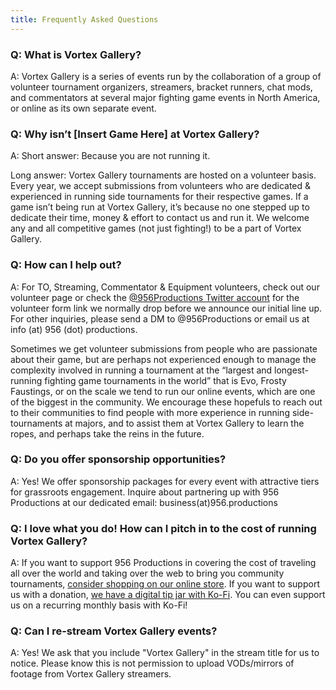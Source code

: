 ```yaml
---
title: Frequently Asked Questions
---
```

### Q: What is Vortex Gallery?

A: Vortex Gallery is a series of events run by the collaboration of a group of volunteer tournament organizers, streamers, bracket runners, chat mods, and commentators at several major fighting game events in North America, or online as its own separate event.

### Q: Why isn’t [Insert Game Here] at Vortex Gallery?

A: Short answer: Because you are not running it.

Long answer: Vortex Gallery tournaments are hosted on a volunteer basis. Every year, we accept submissions from volunteers who are dedicated & experienced in running side tournaments for their respective games. If a game isn’t being run at Vortex Gallery, it’s because no one stepped up to dedicate their time, money & effort to contact us and run it. We welcome any and all competitive games (not just fighting!) to be a part of Vortex Gallery.

### Q: How can I help out?

A: For TO, Streaming, Commentator & Equipment volunteers, check out our volunteer page or check the [@956Productions Twitter account](https://twitter.com/956productions) for the volunteer form link we normally drop before we announce our initial line up. For other inquiries, please send a DM to @956Productions or email us at info (at) 956 (dot) productions.

Sometimes we get volunteer submissions from people who are passionate about their game, but are perhaps not experienced enough to manage the complexity involved in running a tournament at the “largest and longest-running fighting game tournaments in the world” that is Evo, Frosty Faustings, or on the scale we tend to run our online events, which are one of the biggest in the community. We encourage these hopefuls to reach out to their communities to find people with more experience in running side-tournaments at majors, and to assist them at Vortex Gallery to learn the ropes, and perhaps take the reins in the future.

<!--- ### Q: How do I unregister/transfer my game registration?

A: No problem! Fill out the [Unreg Form](https://956pro.com/unreg) and we'll take care of you shortly. -->

### Q: Do you offer sponsorship opportunities?

A: Yes! We offer sponsorship packages for every event with attractive tiers for grassroots engagement. Inquire about partnering up with 956 Productions at our dedicated email: business(at)956.productions

### Q: I love what you do! How can I pitch in to the cost of running Vortex Gallery?

A: If you want to support 956 Productions in covering the cost of traveling all over the world and taking over the web to bring you community tournaments, [consider shopping on our online store](https://956pro.com/shop). If you want to support us with a donation, [we have a digital tip jar with Ko-Fi](https://ko-fi.com/956productions). You can even support us on a recurring monthly basis with Ko-Fi!

### Q: Can I re-stream Vortex Gallery events?

A: Yes! We ask that you include "Vortex Gallery" in the stream title for us to notice. Please know this is not permission to upload VODs/mirrors of footage from Vortex Gallery streamers.
